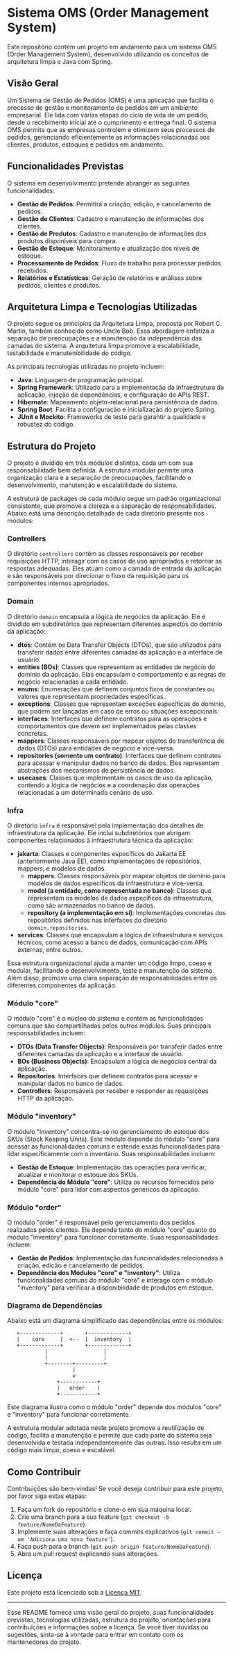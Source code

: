 # Sistema OMS (Order Management System)

Este repositório contém um projeto em andamento para um sistema OMS (Order Management System), desenvolvido utilizando os conceitos de arquitetura limpa e Java com Spring.

## Visão Geral

Um Sistema de Gestão de Pedidos (OMS) é uma aplicação que facilita o processo de gestão e monitoramento de pedidos em um ambiente empresarial. Ele lida com várias etapas do ciclo de vida de um pedido, desde o recebimento inicial até o cumprimento e entrega final. O sistema OMS permite que as empresas controlem e otimizem seus processos de pedidos, gerenciando eficientemente as informações relacionadas aos clientes, produtos, estoques e pedidos em andamento.

## Funcionalidades Previstas

O sistema em desenvolvimento pretende abranger as seguintes funcionalidades:

- **Gestão de Pedidos**: Permitirá a criação, edição, e cancelamento de pedidos.
- **Gestão de Clientes**: Cadastro e manutenção de informações dos clientes.
- **Gestão de Produtos**: Cadastro e manutenção de informações dos produtos disponíveis para compra.
- **Gestão de Estoque**: Monitoramento e atualização dos níveis de estoque.
- **Processamento de Pedidos**: Fluxo de trabalho para processar pedidos recebidos.
- **Relatórios e Estatísticas**: Geração de relatórios e análises sobre pedidos, clientes e produtos.

## Arquitetura Limpa e Tecnologias Utilizadas

O projeto segue os princípios da Arquitetura Limpa, proposta por Robert C. Martin, também conhecido como Uncle Bob. Essa abordagem enfatiza a separação de preocupações e a manutenção da independência das camadas do sistema. A arquitetura limpa promove a escalabilidade, testabilidade e manutenibilidade do código.

As principais tecnologias utilizadas no projeto incluem:

- **Java**: Linguagem de programação principal.
- **Spring Framework**: Utilizado para a implementação da infraestrutura da aplicação, injeção de dependências, e configuração de APIs REST.
- **Hibernate**: Mapeamento objeto-relacional para persistência de dados.
- **Spring Boot**: Facilita a configuração e inicialização do projeto Spring.
- **JUnit e Mockito**: Frameworks de teste para garantir a qualidade e robustez do código.

## Estrutura do Projeto

O projeto é dividido em três módulos distintos, cada um com sua responsabilidade bem definida. A estrutura modular permite uma organização clara e a separação de preocupações, facilitando o desenvolvimento, manutenção e escalabilidade do sistema.

A estrutura de packages de cada módulo segue um padrão organizacional consistente, que promove a clareza e a separação de responsabilidades. Abaixo está uma descrição detalhada de cada diretório presente nos módulos:

### Controllers

O diretório `controllers` contém as classes responsáveis por receber requisições HTTP, interagir com os casos de uso apropriados e retornar as respostas adequadas. Eles atuam como a camada de entrada da aplicação e são responsáveis por direcionar o fluxo da requisição para os componentes internos apropriados.

### Domain

O diretório `domain` encapsula a lógica de negócios da aplicação. Ele é dividido em subdiretórios que representam diferentes aspectos do domínio da aplicação:

- **dtos**: Contém os Data Transfer Objects (DTOs), que são utilizados para transferir dados entre diferentes camadas da aplicação e a interface de usuário.
- **entities (BOs)**: Classes que representam as entidades de negócio do domínio da aplicação. Elas encapsulam o comportamento e as regras de negócio relacionadas a cada entidade.
- **enums**: Enumerações que definem conjuntos fixos de constantes ou valores que representam propriedades específicas.
- **exceptions**: Classes que representam exceções específicas do domínio, que podem ser lançadas em caso de erros ou situações excepcionais.
- **interfaces**: Interfaces que definem contratos para as operações e comportamentos que devem ser implementados pelas classes concretas.
- **mappers**: Classes responsáveis por mapear objetos de transferência de dados (DTOs) para entidades de negócio e vice-versa.
- **repositories (somente um contrato)**: Interfaces que definem contratos para acessar e manipular dados no banco de dados. Eles representam abstrações dos mecanismos de persistência de dados.
- **usecases**: Classes que implementam os casos de uso da aplicação, contendo a lógica de negócios e a coordenação das operações relacionadas a um determinado cenário de uso.

### Infra

O diretório `infra` é responsável pela implementação dos detalhes de infraestrutura da aplicação. Ele inclui subdiretórios que abrigam componentes relacionados à infraestrutura técnica da aplicação:

- **jakarta**: Classes e componentes específicos do Jakarta EE (anteriormente Java EE), como implementações de repositórios, mappers, e modelos de dados.
    - **mappers**: Classes responsáveis por mapear objetos de domínio para modelos de dados específicos da infraestrutura e vice-versa.
    - **model (a entidade, como representada no banco)**: Classes que representam os modelos de dados específicos da infraestrutura, como são armazenados no banco de dados.
    - **repository (a implementação em si)**: Implementações concretas dos repositórios definidos nas interfaces do diretório `domain.repositories`.
- **services**: Classes que encapsulam a lógica de infraestrutura e serviços técnicos, como acesso a banco de dados, comunicação com APIs externas, entre outros.

Essa estrutura organizacional ajuda a manter um código limpo, coeso e modular, facilitando o desenvolvimento, teste e manutenção do sistema. Além disso, promove uma clara separação de responsabilidades entre os diferentes componentes da aplicação.

### Módulo "**core**"

O módulo "core" é o núcleo do sistema e contém as funcionalidades comuns que são compartilhadas pelos outros módulos. Suas principais responsabilidades incluem:

- **DTOs (Data Transfer Objects)**: Responsáveis por transferir dados entre diferentes camadas da aplicação e a interface de usuário.
- **BOs (Business Objects)**: Encapsulam a lógica de negócios central da aplicação.
- **Repositories**: Interfaces que definem contratos para acessar e manipular dados no banco de dados.
- **Controllers**: Responsáveis por receber e responder às requisições HTTP da aplicação.

### Módulo "**inventory**"

O módulo "inventory" concentra-se no gerenciamento do estoque dos SKUs (Stock Keeping Units). Este módulo depende do módulo "core" para acessar as funcionalidades comuns e estende essas funcionalidades para lidar especificamente com o inventário. Suas responsabilidades incluem:

- **Gestão de Estoque**: Implementação das operações para verificar, atualizar e monitorar o estoque dos SKUs.
- **Dependência do Módulo "core"**: Utiliza os recursos fornecidos pelo módulo "core" para lidar com aspectos genéricos da aplicação.

### Módulo "**order**"

O módulo "order" é responsável pelo gerenciamento dos pedidos realizados pelos clientes. Ele depende tanto do módulo "core" quanto do módulo "inventory" para funcionar corretamente. Suas responsabilidades incluem:

- **Gestão de Pedidos**: Implementação das funcionalidades relacionadas à criação, edição e cancelamento de pedidos.
- **Dependência dos Módulos "core" e "inventory"**: Utiliza funcionalidades comuns do módulo "core" e interage com o módulo "inventory" para verificar a disponibilidade de produtos em estoque.

### Diagrama de Dependências

Abaixo está um diagrama simplificado das dependências entre os módulos:

```
   +-------------+       +-------------+
   |    core     |  <--  |  inventory  |
   +-------------+       +-------------+
            |                  |
            |                  |
            +--------+---------+
                     |
                     v
                +------------+
                |   order    |
                +------------+
```

Este diagrama ilustra como o módulo "order" depende dos módulos "core" e "inventory" para funcionar corretamente.

A estrutura modular adotada neste projeto promove a reutilização de código, facilita a manutenção e permite que cada parte do sistema seja desenvolvida e testada independentemente das outras. Isso resulta em um código mais limpo, coeso e escalável.

## Como Contribuir

Contribuições são bem-vindas! Se você deseja contribuir para este projeto, por favor siga estas etapas:

1. Faça um fork do repositório e clone-o em sua máquina local.
2. Crie uma branch para a sua feature (`git checkout -b feature/NomeDaFeature`).
3. Implemente suas alterações e faça commits explicativos (`git commit -am 'Adiciona uma nova feature'`).
4. Faça push para a branch (`git push origin feature/NomeDaFeature`).
5. Abra um pull request explicando suas alterações.

## Licença

Este projeto está licenciado sob a [Licença MIT](LICENSE).

---

Esse README fornece uma visão geral do projeto, suas funcionalidades previstas, tecnologias utilizadas, estrutura do projeto, orientações para contribuições e informações sobre a licença. Se você tiver dúvidas ou sugestões, sinta-se à vontade para entrar em contato com os mantenedores do projeto.
